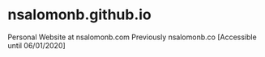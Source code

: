# nsalomonb.github.io
Personal Website at nsalomonb.com
Previously nsalomonb.co [Accessible until 06/01/2020]
